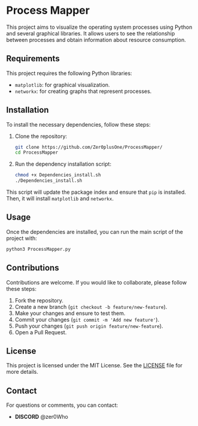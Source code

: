 # Process Mapper

This project aims to visualize the operating system processes using Python and several graphical libraries. It allows users to see the relationship between processes and obtain information about resource consumption.

## Requirements

This project requires the following Python libraries:

- `matplotlib`: for graphical visualization.
- `networkx`: for creating graphs that represent processes.

## Installation

To install the necessary dependencies, follow these steps:

1. Clone the repository:

   ```bash
   git clone https://github.com/Zer0plusOne/ProcessMapper/
   cd ProcessMapper
   ```

2. Run the dependency installation script:

   ```bash
   chmod +x Dependencies_install.sh
   ./Dependencies_install.sh
   ```

This script will update the package index and ensure that `pip` is installed. Then, it will install `matplotlib` and `networkx`.

## Usage

Once the dependencies are installed, you can run the main script of the project with:

```bash
python3 ProcessMapper.py
```

## Contributions

Contributions are welcome. If you would like to collaborate, please follow these steps:

1. Fork the repository.
2. Create a new branch (`git checkout -b feature/new-feature`).
3. Make your changes and ensure to test them.
4. Commit your changes (`git commit -m 'Add new feature'`).
5. Push your changes (`git push origin feature/new-feature`).
6. Open a Pull Request.

## License

This project is licensed under the MIT License. See the [LICENSE](LICENSE) file for more details.

## Contact

For questions or comments, you can contact:

- **DISCORD** @zer0Who
